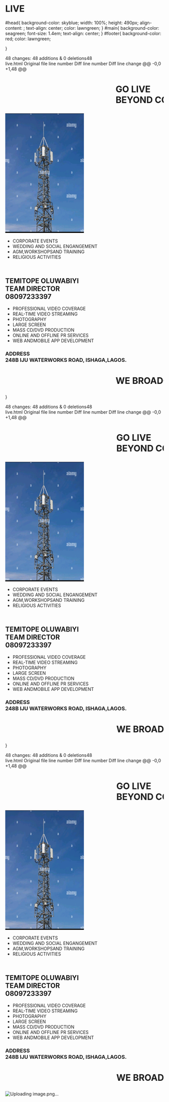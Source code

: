 # LIVE
#head{
background-color: skyblue;
width: 100%;
height: 490px;
align-content: ;
text-align: center;
color: lawngreen;
}
#main{
background-color: seagreen;
font-size: 1.4em;
text-align: center;
}
#footer{
background-color: red;
color: lawngreen;

}

 48 changes: 48 additions & 0 deletions48  
live.html
Original file line number	Diff line number	Diff line change
@@ -0,0 +1,48 @@
<!DOCTYPE html>
<html>
<head>
	<meta charset="utf-8">
	<meta name="viewport" content="width=device-width, initial-scale=1">
	<title></title>
<link rel="stylesheet" type="text/css" href="live.css">
</head>
<body>
<div id="head">
<h1><marquee>GO LIVE
<br>BEYOND COVERAGE</marquee></h1>	
<img src="telecommunication.jpg" width="250px">
</div>
<div id="main">	
<!--Unorder List-->
<ul>
<li>CORPORATE EVENTS</li>
<li>WEDDING AND SOCIAL ENGANGEMENT</li>
<li>AGM,WORKSHOPSAND TRAINING</li>	
<li>RELIGIOUS ACTIVITIES</li>
</ul>
<h2><br>TEMITOPE OLUWABIYI
        <br>TEAM DIRECTOR
<br>08097233397</h2>
<!--Unorder List-->
<ul>
<li>PROFESSIONAL VIDEO COVERAGE</li>
<li>REAL-TIME VIDEO STREAMING</li>
<li>PHOTOGRAPHY</li>
<li>LARGE SCREEN</li>
<li>MASS CD/DVD PRODUCTION</li>
<li>ONLINE AND OFFLINE PR SERVICES</li>
<li>WEB ANDMOBILE APP DEVELOPMENT</li>
</ul>
</div>
<div id="footer">
<h3>ADDRESS
<br>248B IJU WATERWORKS ROAD, ISHAGA,LAGOS.</h3>	
<h1><marquee>WE BROADCAST YOUR EVENTS LIVE TO THE WORLD</marquee></h1>




</div>

</body>
</html#head{
background-color: skyblue;
width: 100%;
height: 490px;
align-content: ;
text-align: center;
color: lawngreen;
}
#main{
background-color: seagreen;
font-size: 1.4em;
text-align: center;
}
#footer{
background-color: red;
color: lawngreen;

}

 48 changes: 48 additions & 0 deletions48  
live.html
Original file line number	Diff line number	Diff line change
@@ -0,0 +1,48 @@
<!DOCTYPE html>
<html>
<head>
	<meta charset="utf-8">
	<meta name="viewport" content="width=device-width, initial-scale=1">
	<title></title>
<link rel="stylesheet" type="text/css" href="live.css">
</head>
<body>
<div id="head">
<h1><marquee>GO LIVE
<br>BEYOND COVERAGE</marquee></h1>	
<img src="telecommunication.jpg" width="250px">
</div>
<div id="main">	
<!--Unorder List-->
<ul>
<li>CORPORATE EVENTS</li>
<li>WEDDING AND SOCIAL ENGANGEMENT</li>
<li>AGM,WORKSHOPSAND TRAINING</li>	
<li>RELIGIOUS ACTIVITIES</li>
</ul>
<h2><br>TEMITOPE OLUWABIYI
        <br>TEAM DIRECTOR
<br>08097233397</h2>
<!--Unorder List-->
<ul>
<li>PROFESSIONAL VIDEO COVERAGE</li>
<li>REAL-TIME VIDEO STREAMING</li>
<li>PHOTOGRAPHY</li>
<li>LARGE SCREEN</li>
<li>MASS CD/DVD PRODUCTION</li>
<li>ONLINE AND OFFLINE PR SERVICES</li>
<li>WEB ANDMOBILE APP DEVELOPMENT</li>
</ul>
</div>
<div id="footer">
<h3>ADDRESS
<br>248B IJU WATERWORKS ROAD, ISHAGA,LAGOS.</h3>	
<h1><marquee>WE BROADCAST YOUR EVENTS LIVE TO THE WORLD</marquee></h1>




</div>

</body>
</html#head{
background-color: skyblue;
width: 100%;
height: 490px;
align-content: ;
text-align: center;
color: lawngreen;
}
#main{
background-color: seagreen;
font-size: 1.4em;
text-align: center;
}
#footer{
background-color: red;
color: lawngreen;

}

 48 changes: 48 additions & 0 deletions48  
live.html
Original file line number	Diff line number	Diff line change
@@ -0,0 +1,48 @@
<!DOCTYPE html>
<html>
<head>
	<meta charset="utf-8">
	<meta name="viewport" content="width=device-width, initial-scale=1">
	<title></title>
<link rel="stylesheet" type="text/css" href="live.css">
</head>
<body>
<div id="head">
<h1><marquee>GO LIVE
<br>BEYOND COVERAGE</marquee></h1>	
<img src="telecommunication.jpg" width="250px">
</div>
<div id="main">	
<!--Unorder List-->
<ul>
<li>CORPORATE EVENTS</li>
<li>WEDDING AND SOCIAL ENGANGEMENT</li>
<li>AGM,WORKSHOPSAND TRAINING</li>	
<li>RELIGIOUS ACTIVITIES</li>
</ul>
<h2><br>TEMITOPE OLUWABIYI
        <br>TEAM DIRECTOR
<br>08097233397</h2>
<!--Unorder List-->
<ul>
<li>PROFESSIONAL VIDEO COVERAGE</li>
<li>REAL-TIME VIDEO STREAMING</li>
<li>PHOTOGRAPHY</li>
<li>LARGE SCREEN</li>
<li>MASS CD/DVD PRODUCTION</li>
<li>ONLINE AND OFFLINE PR SERVICES</li>
<li>WEB ANDMOBILE APP DEVELOPMENT</li>
</ul>
</div>
<div id="footer">
<h3>ADDRESS
<br>248B IJU WATERWORKS ROAD, ISHAGA,LAGOS.</h3>	
<h1><marquee>WE BROADCAST YOUR EVENTS LIVE TO THE WORLD</marquee></h1>




</div>

</body>
</html

![Uploading image.png…]()















